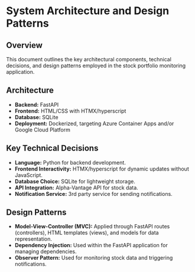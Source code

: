 # System Architecture and Design Patterns

## Overview

This document outlines the key architectural components, technical decisions, and design patterns employed in the stock portfolio monitoring application.

## Architecture

*   **Backend:** FastAPI
*   **Frontend:** HTML/CSS with HTMX/hyperscript
*   **Database:** SQLite
*   **Deployment:** Dockerized, targeting Azure Container Apps and/or Google Cloud Platform

## Key Technical Decisions

*   **Language:** Python for backend development.
*   **Frontend Interactivity:** HTMX/hyperscript for dynamic updates without JavaScript.
*   **Database Choice:** SQLite for lightweight storage.
*   **API Integration:** Alpha-Vantage API for stock data.
*   **Notification Service:** 3rd party service for sending notifications.

## Design Patterns

*   **Model-View-Controller (MVC):** Applied through FastAPI routes (controllers), HTML templates (views), and models for data representation.
*   **Dependency Injection:** Used within the FastAPI application for managing dependencies.
*   **Observer Pattern:** Used for monitoring stock data and triggering notifications.
